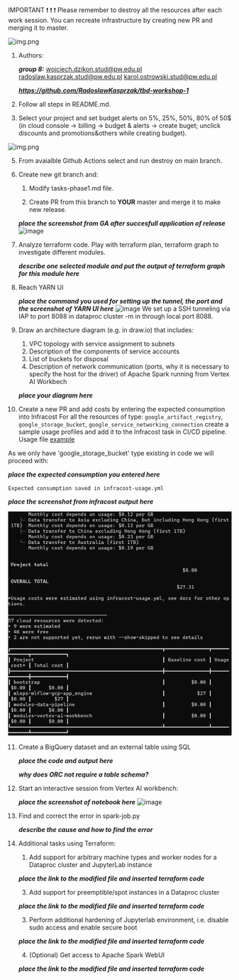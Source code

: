 IMPORTANT ❗ ❗ ❗ Please remember to destroy all the resources after each work session. You can recreate infrastructure by creating new PR and merging it to master.
  
![img.png](doc/figures/destroy.png)

1. Authors:

    ***group 8:***
    wojciech.dzikon.stud@pw.edu.pl
    radoslaw.kasprzak.stud@pw.edu.pl
    karol.ostrowski.stud@pw.edu.pl
    

    ***https://github.com/RadoslawKasprzak/tbd-workshop-1***
   
3. Follow all steps in README.md.

4. Select your project and set budget alerts on 5%, 25%, 50%, 80% of 50$ (in cloud console -> billing -> budget & alerts -> create buget; unclick discounts and promotions&others while creating budget).

  ![img.png](doc/figures/discounts.png)

5. From avaialble Github Actions select and run destroy on main branch.
   
7. Create new git branch and:
    1. Modify tasks-phase1.md file.
    
    2. Create PR from this branch to **YOUR** master and merge it to make new release. 
    
    ***place the screenshot from GA after succesfull application of release***
  ![image](https://github.com/user-attachments/assets/cf176125-9331-4903-87bc-a5a20bbc6076)


8. Analyze terraform code. Play with terraform plan, terraform graph to investigate different modules.

    ***describe one selected module and put the output of terraform graph for this module here***
   
9. Reach YARN UI
   
   ***place the command you used for setting up the tunnel, the port and the screenshot of YARN UI here***
   ![image](https://github.com/user-attachments/assets/b5782c61-f1e8-47a9-a2e2-221e58c86e34)
   We set up a SSH tunneling via IAP to port 8088 in dataproc cluster -m in through local port 8088.

   
11. Draw an architecture diagram (e.g. in draw.io) that includes:
    1. VPC topology with service assignment to subnets
    2. Description of the components of service accounts
    3. List of buckets for disposal
    4. Description of network communication (ports, why it is necessary to specify the host for the driver) of Apache Spark running from Vertex AI Workbech
  
    ***place your diagram here***

12. Create a new PR and add costs by entering the expected consumption into Infracost
For all the resources of type: `google_artifact_registry`, `google_storage_bucket`, `google_service_networking_connection`
create a sample usage profiles and add it to the Infracost task in CI/CD pipeline. Usage file [example](https://github.com/infracost/infracost/blob/master/infracost-usage-example.yml) 

   As we only have 'google_storage_bucket' type existing in code we will proceed with:
 <!-- ./.terraform/modules/composer.composer/examples/simple_composer_env_v2/main.tf:resource "google_storage_bucket" "my_bucket" {
./bootstrap/main.tf:resource "google_storage_bucket" "tbd-state-bucket" {
./mlops/mlflow/gcp/app_engine/storage.tf:resource "google_storage_bucket" "mlflow_artifacts_bucket" {
./modules/data-pipeline/main.tf:resource "google_storage_bucket" "tbd-code-bucket" {
./modules/data-pipeline/main.tf:resource "google_storage_bucket" "tbd-data-bucket" {
./modules/vertex-ai-workbench/main.tf:resource "google_storage_bucket" "notebook-conf-bucket" { -->


   ***place the expected consumption you entered here***

    Expected consumption saved in infracost-usage.yml

    
   ***place the screenshot from infracost output here***

   ![alt text](expected_costs.png)

11. Create a BigQuery dataset and an external table using SQL
    
    ***place the code and output here***
   
    ***why does ORC not require a table schema?***

  
12. Start an interactive session from Vertex AI workbench:

    ***place the screenshot of notebook here***
    ![image](https://github.com/user-attachments/assets/7ccb780a-6fd7-4e2a-a744-11e33e1df83f)

   
14. Find and correct the error in spark-job.py

    ***describe the cause and how to find the error***



15. Additional tasks using Terraform:

    1. Add support for arbitrary machine types and worker nodes for a Dataproc cluster and JupyterLab instance

    ***place the link to the modified file and inserted terraform code***
    
    3. Add support for preemptible/spot instances in a Dataproc cluster

    ***place the link to the modified file and inserted terraform code***
    
    3. Perform additional hardening of Jupyterlab environment, i.e. disable sudo access and enable secure boot
    
    ***place the link to the modified file and inserted terraform code***

    4. (Optional) Get access to Apache Spark WebUI

    ***place the link to the modified file and inserted terraform code***
